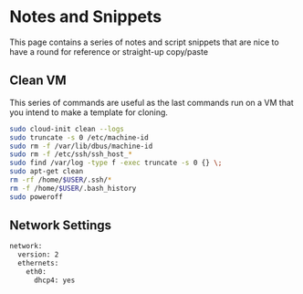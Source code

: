 # Notes and Snippets

This page contains a series of notes and script snippets
that are nice to have a round for reference or straight-up
copy/paste


## Clean VM

This series of commands are useful as the last commands
run on a VM that you intend to make a template for cloning.

```bash
sudo cloud-init clean --logs
sudo truncate -s 0 /etc/machine-id
sudo rm -f /var/lib/dbus/machine-id
sudo rm -f /etc/ssh/ssh_host_*
sudo find /var/log -type f -exec truncate -s 0 {} \;
sudo apt-get clean
rm -rf /home/$USER/.ssh/*
rm -f /home/$USER/.bash_history
sudo poweroff
```

## Network Settings

```bash
network:
  version: 2
  ethernets:
    eth0:
      dhcp4: yes
```